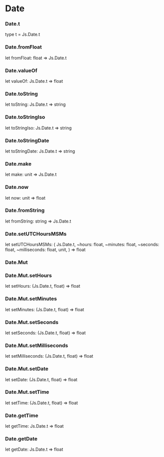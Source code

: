 # Date




### Date.t
  
type t = Js.Date.t  


### Date.fromFloat
  
let fromFloat: float => Js.Date.t  


### Date.valueOf
  
let valueOf: Js.Date.t => float  


### Date.toString
  
let toString: Js.Date.t => string  


### Date.toStringIso
  
let toStringIso: Js.Date.t => string  


### Date.toStringDate
  
let toStringDate: Js.Date.t => string  


### Date.make
  
let make: unit => Js.Date.t  


### Date.now
  
let now: unit => float  


### Date.fromString
  
let fromString: string => Js.Date.t  


### Date.setUTCHoursMSMs
  
let setUTCHoursMSMs: (
  Js.Date.t,
  ~hours: float,
  ~minutes: float,
  ~seconds: float,
  ~milliseconds: float,
  unit,
) => float  


### Date.Mut
  
  
### Date.Mut.setHours
  
let setHours: (Js.Date.t, float) => float  


### Date.Mut.setMinutes
  
let setMinutes: (Js.Date.t, float) => float  


### Date.Mut.setSeconds
  
let setSeconds: (Js.Date.t, float) => float  


### Date.Mut.setMilliseconds
  
let setMilliseconds: (Js.Date.t, float) => float  


### Date.Mut.setDate
  
let setDate: (Js.Date.t, float) => float  


### Date.Mut.setTime
  
let setTime: (Js.Date.t, float) => float  


### Date.getTime
  
let getTime: Js.Date.t => float  


### Date.getDate
  
let getDate: Js.Date.t => float  

